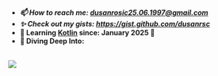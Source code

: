 - ***📫 How to reach me: dusanrosic25.06.1997@gmail.com***
- ***✨ Check out my gists: https://gist.github.com/dusanrsc***
- **🚀 Learning [Kotlin](https://en.wikipedia.org/wiki/Kotlin_(programming_language)) since: January 2025 🚀**
- **🌊 Diving Deep Into:**
<br><br>
<a href="https://en.wikipedia.org/wiki/Android_(operating_system)">
  <img src="https://upload.wikimedia.org/wikipedia/commons/a/a4/Android_2023_3D_logo_and_wordmark.svg" style="color: #FFFFFF">
</a>
